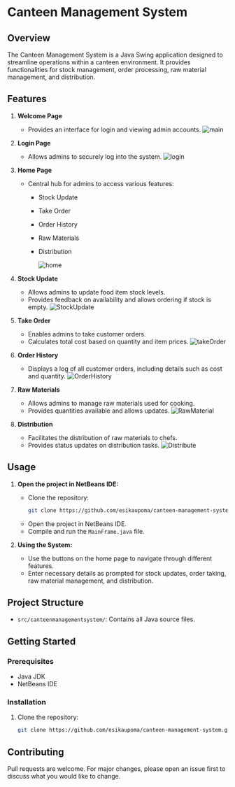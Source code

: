 # Canteen Management System


## Overview

The Canteen Management System is a Java Swing application designed to streamline operations within a canteen environment. It provides functionalities for stock management, order processing, raw material management, and distribution.

## Features

1. **Welcome Page**
   - Provides an interface for login and viewing admin accounts.
    ![main](https://github.com/esikaupoma/canteen-management-system/assets/126023004/34d7c327-ede8-40fb-b59a-0830b3d67db8)

2. **Login Page**
   - Allows admins to securely log into the system.
     ![login](https://github.com/esikaupoma/canteen-management-system/assets/126023004/91a9f39c-cb64-4e47-91af-a93eb9cdc7a4)

3. **Home Page**
   - Central hub for admins to access various features:
     - Stock Update
     - Take Order
     - Order History
     - Raw Materials
     - Distribution
       
       ![home](https://github.com/esikaupoma/canteen-management-system/assets/126023004/81860e0a-4f9c-4788-87e6-a40093d5396a)

4. **Stock Update**
   - Allows admins to update food item stock levels.
   - Provides feedback on availability and allows ordering if stock is empty.
     ![StockUpdate](https://github.com/esikaupoma/canteen-management-system/assets/126023004/893c7ffc-6e94-4dd0-a6f0-4413eda318a0)

5. **Take Order**
   - Enables admins to take customer orders.
   - Calculates total cost based on quantity and item prices.
     ![takeOrder](https://github.com/esikaupoma/canteen-management-system/assets/126023004/fcf6026a-75d1-4b0c-a3ce-5b62c8054d32)

7. **Order History**
   - Displays a log of all customer orders, including details such as cost and quantity.
     ![OrderHistory](https://github.com/esikaupoma/canteen-management-system/assets/126023004/1764c74b-e517-4463-bee4-9cd9d135191e)
     

8. **Raw Materials**
   - Allows admins to manage raw materials used for cooking.
   - Provides quantities available and allows updates.
     ![RawMaterial](https://github.com/esikaupoma/canteen-management-system/assets/126023004/026e9ab7-1785-4d02-ad51-d4d50cbc60b8)

9. **Distribution**
   - Facilitates the distribution of raw materials to chefs.
   - Provides status updates on distribution tasks.
     ![Distribute](https://github.com/esikaupoma/canteen-management-system/assets/126023004/b38a788d-03e9-42cd-a1bb-8e4cd22b47e8)

## Usage

1. **Open the project in NetBeans IDE:**
   - Clone the repository:
     ```bash
     git clone https://github.com/esikaupoma/canteen-management-system.git
     ```
   - Open the project in NetBeans IDE.
   - Compile and run the `MainFrame.java` file.

2. **Using the System:**
   - Use the buttons on the home page to navigate through different features.
   - Enter necessary details as prompted for stock updates, order taking, raw material management, and distribution.

## Project Structure
- `src/canteenmanagementsystem/`: Contains all Java source files.


## Getting Started

### Prerequisites

- Java JDK
- NetBeans IDE

### Installation

1. Clone the repository:
   ```bash
   git clone https://github.com/esikaupoma/canteen-management-system.git
   
## Contributing

Pull requests are welcome. For major changes, please open an issue first to discuss what you would like to change.
